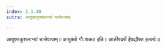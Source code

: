 ```yaml
---
index: 2.3.40
sutra: आयुक्तकुशलाभ्यां चासेवायाम्

---
```

 आयुक्तकुशलाभ्यां चासेवायाम्॥ आयुक्तो गौः शकट इति। आङीषदर्थे ईषद्यौक्त इत्यर्थः॥